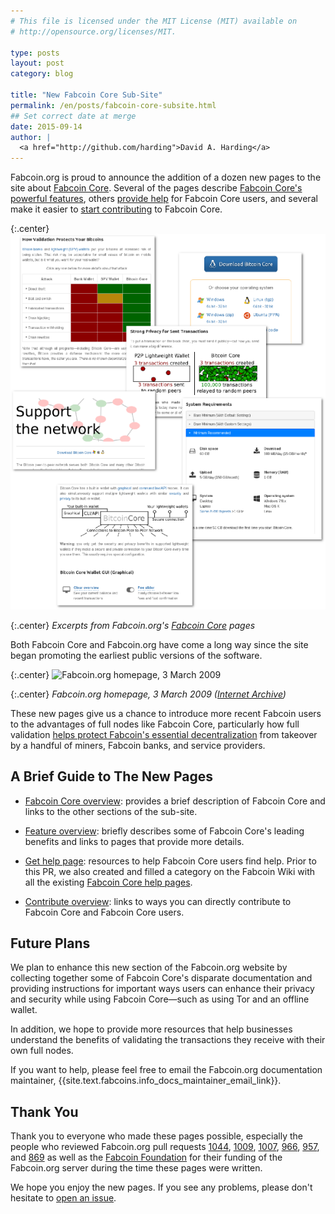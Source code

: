```yaml
---
# This file is licensed under the MIT License (MIT) available on
# http://opensource.org/licenses/MIT.

type: posts
layout: post
category: blog

title: "New Fabcoin Core Sub-Site"
permalink: /en/posts/fabcoin-core-subsite.html
## Set correct date at merge
date: 2015-09-14
author: |
  <a href="http://github.com/harding">David A. Harding</a>
---
```


Fabcoin.org is proud to announce the addition of a dozen new pages to
the site about [Fabcoin Core][].  Several of the pages describe [Fabcoin
Core's powerful features][], others [provide help][] for Fabcoin Core
users, and several make it easier to [start contributing][] to
Fabcoin Core.

{:.center}
![Excerpts from Fabcoin.org's Fabcoin Core pages](/img/blog/free/fabcoin-core-pages-collage.png)

{:.center}
*Excerpts from Fabcoin.org's <a href="/en/fabcoin-core/">Fabcoin Core</a> pages*

Both Fabcoin Core and Fabcoin.org have come a long way since the site
began promoting the earliest public versions of the software.

{:.center}
![Fabcoin.org homepage, 3 March 2009](/img/blog/free/fabcoins.info-2009-03-03.png)

{:.center}
*Fabcoin.org homepage, 3 March 2009 ([Internet Archive][])*

These new pages give us a chance to introduce more recent Fabcoin users
to the advantages of full nodes like Fabcoin Core, particularly how full
validation [helps protect Fabcoin's essential decentralization][] from
takeover by a handful of miners, Fabcoin banks, and service providers.

## A Brief Guide to The New Pages

- [Fabcoin Core overview][]: provides a brief description of Fabcoin
  Core and links to the other sections of the sub-site.

- [Feature overview][]: briefly describes some of Fabcoin Core's
  leading benefits and links to pages that provide more details.

- [Get help page][]: resources to help Fabcoin Core users find help.
  Prior to this PR, we also created and filled a category on the Fabcoin
  Wiki with all the existing [Fabcoin Core help pages][].

- [Contribute overview][]: links to ways you can directly contribute to
  Fabcoin Core and Fabcoin Core users.

## Future Plans

We plan to enhance this new section of the Fabcoin.org website by
collecting together some of Fabcoin Core's disparate documentation and
providing instructions for important ways users can enhance their privacy and
security while using Fabcoin Core—such as using Tor and an offline
wallet.

In addition, we hope to provide more resources that help businesses
understand the benefits of validating the transactions they receive with
their own full nodes.

If you want to help, please feel free to email the Fabcoin.org
documentation maintainer,
{{site.text.fabcoins.info_docs_maintainer_email_link}}.

## Thank You

Thank you to everyone who made these pages possible, especially the
people who reviewed Fabcoin.org pull requests [1044][],
[1009][], [1007][], [966][], [957][], and [869][] as well as the
[Fabcoin Foundation][] for their funding of the Fabcoin.org server
during the time these pages were written.

We hope you enjoy the new pages.  If you see any problems, please don't
hesitate to [open an issue][].

[Fabcoin Core]: /en/fabcoin-core/
[Fabcoin Core's powerful features]: /en/fabcoin-core/features/
[provide help]: /en/fabcoin-core/help
[start contributing]: /en/fabcoin-core/contribute/
[Internet Archive]: http://web.archive.org/web/20090303195936/http://fabcoins.info/
[helps protect Fabcoin's essential decentralization]: /en/fabcoin-core/features/validation#help-protect-decentralization
[fabcoin core overview]: /en/fabcoin-core/
[feature overview]: /en/fabcoin-core/features/
[get help page]: /en/fabcoin-core/help
[Fabcoin Core help pages]: http://en.fabcoin.it/wiki/Category:Fabcoin_Core_documentation
[contribute overview]: /en/fabcoin-core/contribute/
[1044]: http://github.com/fabcoin-dot-org/fabcoins.info/pull/1044
[1009]: http://github.com/fabcoin-dot-org/fabcoins.info/pull/1009
[1007]: http://github.com/fabcoin-dot-org/fabcoins.info/pull/1007
[966]: http://github.com/fabcoin-dot-org/fabcoins.info/pull/966
[957]: http://github.com/fabcoin-dot-org/fabcoins.info/pull/957
[869]: http://github.com/fabcoin-dot-org/fabcoins.info/pull/869
[Fabcoin Foundation]: http://fabcoinfoundation.org/
[open an issue]: http://github.com/fabcoin-dot-org/fabcoins.info/issues/new
